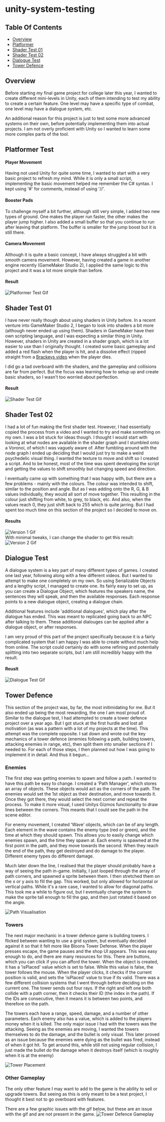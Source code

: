# unity-system-testing

## Table Of Contents
* [Overview](#overview)
* [Platformer](#platformer-test)
* [Shader Test 01](#shader-test-01)
* [Shader Test 02](#shader-test-02)
* [Dialogue Test](#dialogue-test)
* [Tower Defence](#tower-defence)

## Overview
Before starting my final game project for college later this year, I wanted to create different mini-levels in Unity, each of them intending to test my ability to create a certain feature. One level may have a specific type of combat, one level may have a dialogue system, etc.

An additional reason for this project is just to test some more advanced systems on their own, before potentially implementing them into actual projects. I am not overly proficient with Unity so I wanted to learn some more complex parts of the tool.

## Platformer Test

#### Player Movement

Having not used Unity for quite some time, I wanted to start with a very basic project to refresh my mind. While it is only a small script, implementing the basic movement helped me remember the C# syntax. I kept using '#' for comments, instead of using '//'.

#### Booster Pads
To challenge myself a bit further, although still very simple, I added two new types of ground. One makes the player run faster, the other makes the player jump higher. I also added a small buffer so that you continue to run after leaving that platform. The buffer is smaller for the jump boost but it is still there.

#### Camera Movement
Although it is quite a basic concept, I have always struggled a bit with smooth camera movement. However, having created a game in another engine recently (GameMaker Studio 2), I applied the same logic to this project and it was a lot more simple than before.

#### Result
![Platformer Test Gif](./files/platformerTest.gif)

## Shader Test 01
I have never really though about using shaders in Unity before. In a recent venture into GameMaker Studio 2, I began to look into shaders a bit more (although never ended up using them). Shaders in GameMaker have their own scripting language, and I was expecting a similar thing in Unity. However, shaders in Unity are created in a shader graph, which is a lot easier to use than I originally thought. I created some basic gameplay and added a red flash when the player is hit, and a dissolve effect (ripped straight from a [Brackeys video](https://youtu.be/5dzGj9k8Qy8) when the player dies.

I did go a tad overboard with the shaders, and the gameplay and collisions are far from perfect. But the focus was learning how to setup up and create basic shaders, so I wasn't too worried about perfection.

#### Result
![Shader Test Gif](./files/shaderTest.gif)

## Shader Test 02

I had a lot of fun making the first shader test. However, I had essentially copied the process from a video and I wanted to try and make something on my own. I was a bit stuck for ideas though. I thought I would start with looking at what nodes are available in the shader graph and I stumbled onto a Voronoi, of which I was vaguely aware of. After fumbling around with the node graph I ended up deciding that I would just try to make a weird psychedelic visual thing. I wanted the texture to move and shift so I created a script. And to be honest, most of the time was spent developing the script and getting the values to shift smoothly but changing speed and direction. 

I eventually came up with something that I was happy with, but there are a few problems - mainly with the colours. The colour was intended to shift, similar to the position and angle. But as I was adding onto the R, G, & B values individually, they would all sort of move together. This resulting in the colour just shifting from white, to grey, to black, etc. And also, when the values reach 0, they just shift back to 255 which is quite jarring. But I had spent too much time on this section of the project so I decided to move on.

#### Results
![Version 1 Gif](./files/shaderTest02_ver1.gif)  
With minimal tweaks, I can change the shader to get this result:
![Version 2 Gif](./files/shaderTest02_ver2.gif)

## Dialogue Test

A dialogue system is a key part of many different types of games. I created one last year, following along with a few different videos. But I wanted to attempt to make one completely on my own. So using Serializable Objects and a lengthy script, I managed to create one. Its fairly easy to set up, as you can create a Dialogue Object, which features the speakers name, the sentences they will speak, and then the available responses. Each response points to a new dialogue object, creating a dialogue chain.

Additional features include 'additional dialogues', which play after the dialogue has ended. This was meant to replicated going back to an NPC after talking to them. These additional dialouges can be applied after a dialogue object, or after responses.

I am very proud of this part of the project specifically because it is a fairly complicated system that I am happy I was able to create without much help from online. The script could certainly do with some refining and potentially splitting into two separate scripts, but I am still incredibly happy with the result.

#### Reuslt
![Dialogue Test Gif](./files/dialogueTest.gif)

## Tower Defence
This section of the project was, by far, the most initimidating for me. But it also ended up being the most rewarding, the one I am most proud of. Similar to the dialogue test, I had attempted to create a tower defence project over a year ago. But I got stuck at the first hurdle and lost all motivation (as was a pattern with a lot of my projects at the time). This attempt was the complete opposite. I sat down and wrote out the key mechanics of a tower defence (enemies following a path, building towers, attacking enemies in range, etc), then split them into smaller sections if I needed to. For each of those steps, I then planned out how I was going to implement it in detail. And thus it begun...  

### Enemies
The first step was getting enemies to spawn and follow a path. I wanted to have this path be easy to change. I created a 'Path Manager', which stores an array of objects. These objects would act as the corners of the path. The enemies would set the 1st object as their destination, and move towards it. Once they got there, they would select the next corner and repeat the process. To make it more visual, I used Unitys Gizmos functionality to draw lines between the corners. This meants that I could see the path in the scene editor.

For enemy movement, I created 'Wave' objects, which can be of any length. Each element in the wave contains the enemy type (red or green), and the time at which they should spawn. This allows you to easily change which enemies spawn, and the time they spawn at. Each enemy is spawned at the first point in the path, and they move towards the second. When they reach the end of the path, they get destroyed and do damage to the player. Different enemy types do different damage.

Much later down the line, I realised that the player should probably have a way of seeing the path in-game. Initially, I just looped through the array of path corners, and spawned a sprite between them. I then stretched them on the x or y axis to fill the gap. This worked, but only allowed for horizontal or vertical paths. While it's a rare case, I wanted to allow for diagonal paths. This took me a while to figure out, but I eventually change the system to make the sprite tall enough to fill the gap, and then just rotated it based on the angle.

![Path Visualisation](./files/towerDefense_pathVis.gif)

### Towers
The next major mechanic in a tower defence game is building towers. I flicked between wanting to use a grid system, but eventually decided against it so that it felt more like Bloons Tower Defense. When the player presses escape, the game pauses and the shop UI appears. This was easy enough to do, and there are many resources for this. There are buttons, which you can click if you can afford the tower. When the object is created, it has a 'isPlaced' value which is set to false. While this value is false, the tower follows the mouse. When the player clicks, it checks if the current position is valid, and sets the 'isPlaced' value to true if its valid. There was a few different collision systems that I went through before deciding on the current one. The tower sends out four rays. If the right and left one both collide with a path corner, then it checks their ID (the index in the path). If the IDs are consecutive, then it means it is between two points, and therefore on the path.

The towers each have a range, speed, damage, and a number of other parameters. Each enemy also has a value, which is added to the players money when it is killed. The only major issue I had with the towers was the attacking. Seeing as the enemies are moving, I wanted the towers themselves to do the damage, and the bullet is only visual. This later proved as an issue because the enemies were dying as the bullet was fired, instead of when it got hit. To get around this, while still not using regular collision, I just made the bullet do the damage when it destroys itself (which is roughly when it is at the enemy)

![Tower Placement](./files/towerDefense_towerPlacement.gif)

### Other Gameplay
The only other feature I may want to add to the game is the ability to sell or upgrade towers. But seeing as this is only meant to be a test project, I thought it best not to go overboard with features.

There are a few graphic issues with the gif below, but these are an issue with the gif and are not present in the game.
![Tower Defence Gameplay](./files/towerDefense_gameplay.gif)
